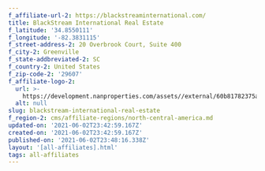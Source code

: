 ```yaml
---
f_affiliate-url-2: https://blackstreaminternational.com/
title: BlackStream International Real Estate
f_latitude: '34.8550111'
f_longitude: '-82.3831115'
f_street-address-2: 20 Overbrook Court, Suite 400­
f_city-2: Greenville­
f_state-addbreviated-2: SC­
f_country-2: United States
f_zip-code-2: '29607'
f_affiliate-logo-2:
  url: >-
    https://development.nanproperties.com/assets//external/60b81782375a3ae4bc617683_6081e55d07a62d41d45d8523_60785a70bfbd925339043a11_logo_blackstream-and-svn_b-over-bs-cire_black__1_.png
  alt: null
slug: blackstream-international-real-estate
f_region-2: cms/affiliate-regions/north-central-america.md
updated-on: '2021-06-02T23:42:59.167Z'
created-on: '2021-06-02T23:42:59.167Z'
published-on: '2021-06-02T23:48:16.338Z'
layout: '[all-affiliates].html'
tags: all-affiliates
---
```



